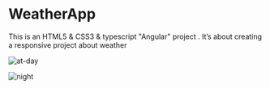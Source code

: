# WeatherApp

This is an HTML5 & CSS3 & typescript "Angular" project . It’s about creating a responsive project about weather

![at-day](https://user-images.githubusercontent.com/72417447/156879876-3f37f8f8-c64d-4823-815f-0458434eeb54.PNG)

![night](https://user-images.githubusercontent.com/72417447/156882013-8f6a15f6-814c-4c7e-b74f-93e1a45e20c2.png)

